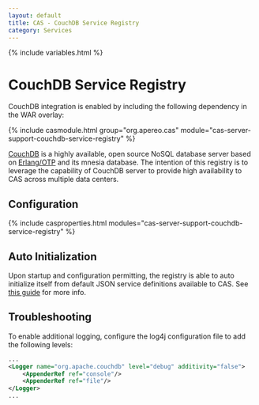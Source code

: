 ```yaml
---
layout: default
title: CAS - CouchDB Service Registry
category: Services
---
```


{% include variables.html %}

# CouchDB Service Registry

CouchDB integration is enabled by including the following dependency in the WAR overlay:

{% include casmodule.html group="org.apereo.cas" module="cas-server-support-couchdb-service-registry" %}

[CouchDB](http://couchdb.apache.org/) is a highly available, open source NoSQL database server based on
[Erlang/OTP](http://www.erlang.org) and its mnesia database. The intention of this registry is to leverage the capability of CouchDB
server to provide high availability to CAS across multiple data centers.

## Configuration

{% include casproperties.html modules="cas-server-support-couchdb-service-registry" %}

## Auto Initialization

Upon startup and configuration permitting, the registry is able to auto initialize itself from default JSON service definitions available to CAS. See [this guide](AutoInitialization-Service-Management.html) for more info.

## Troubleshooting

To enable additional logging, configure the log4j configuration file to add the following
levels:

```xml
...
<Logger name="org.apache.couchdb" level="debug" additivity="false">
    <AppenderRef ref="console"/>
    <AppenderRef ref="file"/>
</Logger>
...
```
